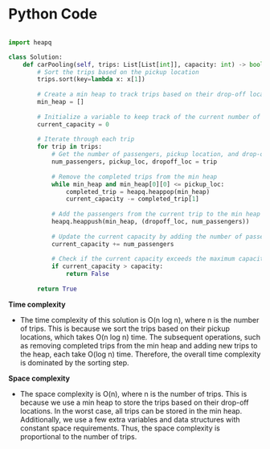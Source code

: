 # Python Code

```python

import heapq

class Solution:
    def carPooling(self, trips: List[List[int]], capacity: int) -> bool:
        # Sort the trips based on the pickup location
        trips.sort(key=lambda x: x[1])
        
        # Create a min heap to track trips based on their drop-off locations
        min_heap = []
        
        # Initialize a variable to keep track of the current number of passengers in the car
        current_capacity = 0
        
        # Iterate through each trip
        for trip in trips:
            # Get the number of passengers, pickup location, and drop-off location for the current trip
            num_passengers, pickup_loc, dropoff_loc = trip
            
            # Remove the completed trips from the min heap
            while min_heap and min_heap[0][0] <= pickup_loc:
                completed_trip = heapq.heappop(min_heap)
                current_capacity -= completed_trip[1]
            
            # Add the passengers from the current trip to the min heap
            heapq.heappush(min_heap, (dropoff_loc, num_passengers))
            
            # Update the current capacity by adding the number of passengers from the current trip
            current_capacity += num_passengers
            
            # Check if the current capacity exceeds the maximum capacity
            if current_capacity > capacity:
                return False
        
        return True


```

**Time complexity**
- The time complexity of this solution is O(n log n), where n is the number of trips. This is because we sort the trips based on their pickup locations, which takes O(n log n) time. The subsequent operations, such as removing completed trips from the min heap and adding new trips to the heap, each take O(log n) time. Therefore, the overall time complexity is dominated by the sorting step.

**Space complexity**
- The space complexity is O(n), where n is the number of trips. This is because we use a min heap to store the trips based on their drop-off locations. In the worst case, all trips can be stored in the min heap. Additionally, we use a few extra variables and data structures with constant space requirements. Thus, the space complexity is proportional to the number of trips.
